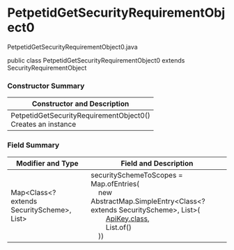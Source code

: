 # PetpetidGetSecurityRequirementObject0
PetpetidGetSecurityRequirementObject0.java

public class PetpetidGetSecurityRequirementObject0
extends SecurityRequirementObject

### Constructor Summary
| Constructor and Description |
| --------------------------- |
| PetpetidGetSecurityRequirementObject0()<br>Creates an instance |

### Field Summary
| Modifier and Type | Field and Description |
| ----------------- | --------------------- |
| Map<Class<? extends SecurityScheme>, List<String>> | securitySchemeToScopes = Map.ofEntries(<br>&nbsp;&nbsp;&nbsp;&nbsp;new AbstractMap.SimpleEntry<Class<? extends SecurityScheme>, List<String>>(<br>&nbsp;&nbsp;&nbsp;&nbsp;&nbsp;&nbsp;&nbsp;&nbsp;[ApiKey.class](../../../../components/securityschemes/ApiKey.md),<br>&nbsp;&nbsp;&nbsp;&nbsp;&nbsp;&nbsp;&nbsp;&nbsp;List.of()<br>&nbsp;&nbsp;&nbsp;&nbsp;)) |
